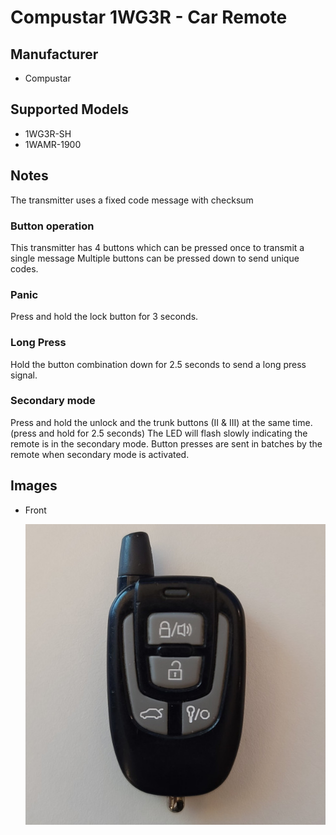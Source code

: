 # Compustar 1WG3R - Car Remote

## Manufacturer
- Compustar

## Supported Models
- 1WG3R-SH
- 1WAMR-1900

## Notes

The transmitter uses a fixed code message with checksum

### Button operation
This transmitter has 4 buttons which can be pressed once to transmit a single message
Multiple buttons can be pressed down to send unique codes.

### Panic
Press and hold the lock button for 3 seconds.

### Long Press
Hold the button combination down for 2.5 seconds to send a long press signal.

### Secondary mode
Press and hold the unlock and the trunk buttons (II & III) at the same time. (press and hold for 2.5 seconds)
The LED will flash slowly indicating the remote is in the secondary mode.
Button presses are sent in batches by the remote when secondary mode is activated.

## Images
* Front

  ![front](pics/front.jpg)